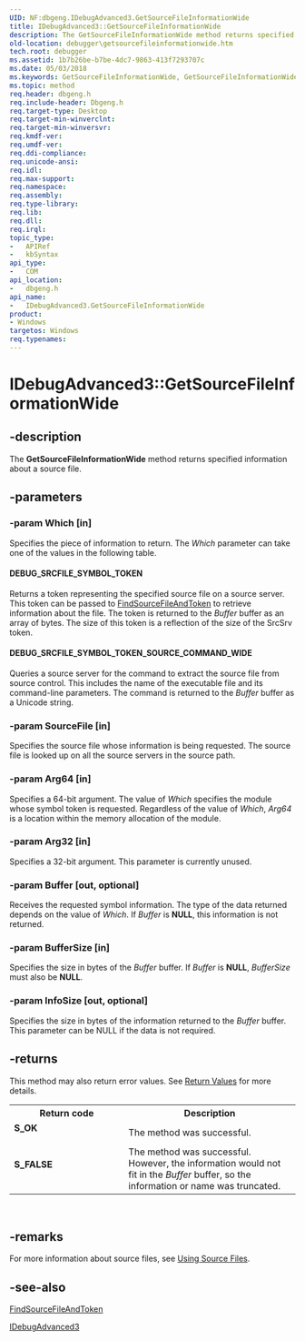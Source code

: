 ```yaml
---
UID: NF:dbgeng.IDebugAdvanced3.GetSourceFileInformationWide
title: IDebugAdvanced3::GetSourceFileInformationWide
description: The GetSourceFileInformationWide method returns specified information about a source file.
old-location: debugger\getsourcefileinformationwide.htm
tech.root: debugger
ms.assetid: 1b7b26be-b7be-4dc7-9863-413f7293707c
ms.date: 05/03/2018
ms.keywords: GetSourceFileInformationWide, GetSourceFileInformationWide method [Windows Debugging], GetSourceFileInformationWide method [Windows Debugging],IDebugAdvanced3 interface, IDebugAdvanced3 interface [Windows Debugging],GetSourceFileInformationWide method, IDebugAdvanced3.GetSourceFileInformationWide, IDebugAdvanced3::GetSourceFileInformationWide, dbgeng/IDebugAdvanced3::GetSourceFileInformationWide, debugger.getsourcefileinformationwide
ms.topic: method
req.header: dbgeng.h
req.include-header: Dbgeng.h
req.target-type: Desktop
req.target-min-winverclnt: 
req.target-min-winversvr: 
req.kmdf-ver: 
req.umdf-ver: 
req.ddi-compliance: 
req.unicode-ansi: 
req.idl: 
req.max-support: 
req.namespace: 
req.assembly: 
req.type-library: 
req.lib: 
req.dll: 
req.irql: 
topic_type:
-	APIRef
-	kbSyntax
api_type:
-	COM
api_location:
-	dbgeng.h
api_name:
-	IDebugAdvanced3.GetSourceFileInformationWide
product:
- Windows
targetos: Windows
req.typenames: 
---
```


# IDebugAdvanced3::GetSourceFileInformationWide


## -description


The <b>GetSourceFileInformationWide</b> method returns specified information about a source file.


## -parameters




### -param Which [in]

Specifies the piece of information to return.  The <i>Which</i> parameter can take one of the values in the following table.





#### DEBUG_SRCFILE_SYMBOL_TOKEN

Returns a token representing the specified source file on a source server.  This token can be passed to <a href="https://msdn.microsoft.com/library/windows/hardware/ff545430">FindSourceFileAndToken</a> to retrieve information about the file. The token is returned to the <i>Buffer</i> buffer as an array of bytes.  The size of this token is a reflection of the size of the SrcSrv token. 



#### DEBUG_SRCFILE_SYMBOL_TOKEN_SOURCE_COMMAND_WIDE

Queries a source server for the command to extract the source file from source control.  This includes the name of the executable file and its command-line parameters. The command is returned to the <i>Buffer</i> buffer as a Unicode string. 


### -param SourceFile [in]

Specifies the source file whose information is being requested.  The source file is looked up on all the source servers in the source path. 


### -param Arg64 [in]

Specifies a 64-bit argument.  The value of <i>Which</i> specifies the module whose symbol token is requested.  Regardless of the value of <i>Which</i>, <i>Arg64</i> is a location within the memory allocation of the module.  


### -param Arg32 [in]

Specifies a 32-bit argument.  This parameter is currently unused.   


### -param Buffer [out, optional]

Receives the requested symbol information.  The type of the data returned depends on the value of <i>Which</i>.  If <i>Buffer</i> is <b>NULL</b>, this information is not returned.


### -param BufferSize [in]

Specifies the size in bytes of the <i>Buffer</i> buffer. If <i>Buffer</i> is <b>NULL</b>, <i>BufferSize</i> must also be <b>NULL</b>.


### -param InfoSize [out, optional]

Specifies the size in bytes of the information returned to the <i>Buffer</i> buffer. This parameter can be NULL if the data is not required.


## -returns



This method may also return error values.  See <a href="https://msdn.microsoft.com/713f3ee2-2f5b-415e-9908-90f5ae428b43">Return Values</a> for more details.

<table>
<tr>
<th>Return code</th>
<th>Description</th>
</tr>
<tr>
<td width="40%">
<dl>
<dt><b>S_OK</b></dt>
</dl>
</td>
<td width="60%">
The method was successful.

</td>
</tr>
<tr>
<td width="40%">
<dl>
<dt><b>S_FALSE</b></dt>
</dl>
</td>
<td width="60%">
The method was successful. However, the information would not fit in the <i>Buffer</i> buffer, so the information or name was truncated.

</td>
</tr>
</table>
 




## -remarks



For more information about source files, see <a href="https://msdn.microsoft.com/library/windows/hardware/ff560141">Using Source Files</a>.




## -see-also




<a href="https://msdn.microsoft.com/library/windows/hardware/ff545430">FindSourceFileAndToken</a>



<a href="https://msdn.microsoft.com/library/windows/hardware/ff549807">IDebugAdvanced3</a>
 

 

